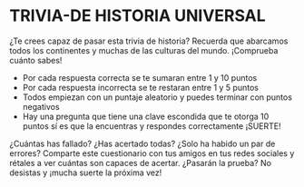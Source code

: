 # TRIVIA-DE HISTORIA UNIVERSAL

¿Te crees capaz de pasar esta trivia de historia? Recuerda que abarcamos todos los continentes y muchas de las culturas del mundo. ¡Comprueba cuánto sabes!

* Por cada respuesta correcta se te sumaran entre 1 y 10 puntos
* Por cada respuesta incorrecta se te restaran entre 1 y 5 puntos
* Todos empiezan con un puntaje aleatorio y puedes terminar con puntos negativos
* Hay una pregunta que tiene una clave escondida que te otorga 10 puntos sí es que la encuentras y respondes correctamente ¡SUERTE!

¿Cuántas has fallado? ¿Has acertado todas? ¿Solo ha habido un par de errores? Comparte este cuestionario con tus amigos en tus redes sociales y rétales a ver cuántas son capaces de acertar. ¿Pasarán la prueba? No desistas y ¡mucha suerte la próxima vez!
